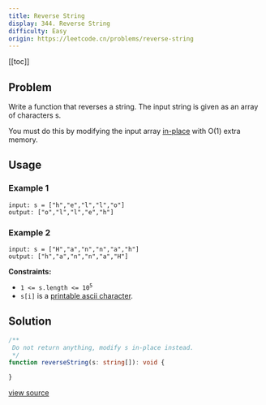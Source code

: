 ```yaml
---
title: Reverse String
display: 344. Reverse String
difficulty: Easy
origin: https://leetcode.cn/problems/reverse-string
---
```


[[toc]]

## Problem

Write a function that reverses a string. The input string is given as an array of characters s.

You must do this by modifying the input array <a href="https://en.wikipedia.org/wiki/In-place_algorithm" target="_blank">in-place</a> with O(1) extra memory.

## Usage

### Example 1

```
input: s = ["h","e","l","l","o"]
output: ["o","l","l","e","h"]
```

### Example 2

```
input: s = ["H","a","n","n","a","h"]
output: ["h","a","n","n","a","H"]
```

**Constraints:**

- <code>1 &lt;= s.length &lt;= 10<sup>5</sup></code>
- <code>s[i]</code> is a <a href="https://en.wikipedia.org/wiki/ASCII#Printable_characters" target="_blank">printable ascii character</a>.


## Solution

```ts
/**
 Do not return anything, modify s in-place instead.
 */
function reverseString(s: string[]): void {

}
```

[view source](https://leetcode.cn/problems/reverse-string)
